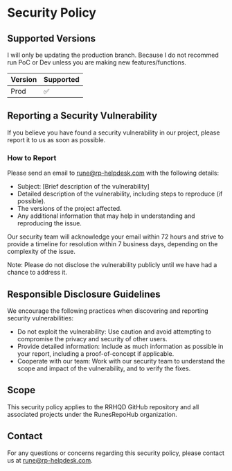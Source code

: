 # Security Policy

## Supported Versions

I will only be updating the production branch.
Because I do not recommed run PoC or Dev unless you are making new features/functions.

| Version | Supported          |
| ------- | ------------------ |
| Prod   | :white_check_mark: |

## Reporting a Security Vulnerability
If you believe you have found a security vulnerability in our project, please report it to us as soon as possible.

### How to Report
Please send an email to rune@rp-helpdesk.com with the following details:

- Subject: [Brief description of the vulnerability]
- Detailed description of the vulnerability, including steps to reproduce (if possible).
- The versions of the project affected.
- Any additional information that may help in understanding and reproducing the issue.

Our security team will acknowledge your email within 72 hours and strive to provide a timeline for resolution within 7 business days, depending on the complexity of the issue.

Note: Please do not disclose the vulnerability publicly until we have had a chance to address it.

## Responsible Disclosure Guidelines
We encourage the following practices when discovering and reporting security vulnerabilities:

- Do not exploit the vulnerability: Use caution and avoid attempting to compromise the privacy and security of other users.
- Provide detailed information: Include as much information as possible in your report, including a proof-of-concept if applicable.
- Cooperate with our team: Work with our security team to understand the scope and impact of the vulnerability, and to verify the fixes.

## Scope

This security policy applies to the RRHQD GitHub repository and all associated projects under the RunesRepoHub organization.

## Contact
For any questions or concerns regarding this security policy, please contact us at rune@rp-helpdesk.com.
